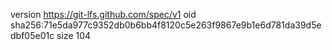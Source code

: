 version https://git-lfs.github.com/spec/v1
oid sha256:71e5da977c9352db0b6bb4f8120c5e263f9867e9b1e6d781da39d5edbf05e01c
size 104
